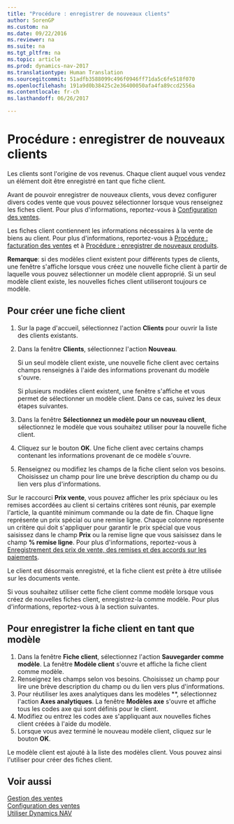 ```yaml
---
title: "Procédure : enregistrer de nouveaux clients"
author: SorenGP
ms.custom: na
ms.date: 09/22/2016
ms.reviewer: na
ms.suite: na
ms.tgt_pltfrm: na
ms.topic: article
ms.prod: dynamics-nav-2017
ms.translationtype: Human Translation
ms.sourcegitcommit: 51adfb3588099c496f0946ff71da5c6fe518f070
ms.openlocfilehash: 191a9d0b38425c2e36400050afa4fa89ccd2556a
ms.contentlocale: fr-ch
ms.lasthandoff: 06/26/2017

---
```


# <a name="how-to-register-new-customers"></a>Procédure : enregistrer de nouveaux clients
Les clients sont l'origine de vos revenus. Chaque client auquel vous vendez un élément doit être enregistré en tant que fiche client.

Avant de pouvoir enregistrer de nouveaux clients, vous devez configurer divers codes vente que vous pouvez sélectionner lorsque vous renseignez les fiches client. Pour plus d'informations, reportez-vous à [Configuration des ventes](sales-setup-sales.md).

Les fiches client contiennent les informations nécessaires à la vente de biens au client. Pour plus d'informations, reportez-vous à [Procédure : facturation des ventes](sales-how-invoice-sales.md) et à [Procédure : enregistrer de nouveaux produits](inventory-how-register-new-products.md).

**Remarque**: si des modèles client existent pour différents types de clients, une fenêtre s'affiche lorsque vous créez une nouvelle fiche client à partir de laquelle vous pouvez sélectionner un modèle client approprié. Si un seul modèle client existe, les nouvelles fiches client utiliseront toujours ce modèle.

## <a name="to-create-a-new-customer-card"></a>Pour créer une fiche client
1. Sur la page d'accueil, sélectionnez l'action **Clients** pour ouvrir la liste des clients existants.  
2. Dans la fenêtre **Clients**, sélectionnez l'action **Nouveau**.

    Si un seul modèle client existe, une nouvelle fiche client avec certains champs renseignés à l'aide des informations provenant du modèle s'ouvre.

    Si plusieurs modèles client existent, une fenêtre s'affiche et vous permet de sélectionner un modèle client. Dans ce cas, suivez les deux étapes suivantes.
3. Dans la fenêtre **Sélectionnez un modèle pour un nouveau client**, sélectionnez le modèle que vous souhaitez utiliser pour la nouvelle fiche client.
4. Cliquez sur le bouton **OK**. Une fiche client avec certains champs contenant les informations provenant de ce modèle s'ouvre.  
5. Renseignez ou modifiez les champs de la fiche client selon vos besoins. Choisissez un champ pour lire une brève description du champ ou du lien vers plus d'informations.

Sur le raccourci **Prix vente**, vous pouvez afficher les prix spéciaux ou les remises accordées au client si certains critères sont réunis, par exemple l'article, la quantité minimum commande ou la date de fin. Chaque ligne représente un prix spécial ou une remise ligne. Chaque colonne représente un critère qui doit s'appliquer pour garantir le prix spécial que vous saisissez dans le champ **Prix** ou la remise ligne que vous saisissez dans le champ **% remise ligne**. Pour plus d'informations, reportez-vous à [Enregistrement des prix de vente, des remises et des accords sur les paiements](sales-how-record-sales-price-discount-payment-agreements.md).

Le client est désormais enregistré, et la fiche client est prête à être utilisée sur les documents vente.

Si vous souhaitez utiliser cette fiche client comme modèle lorsque vous créez de nouvelles fiches client, enregistrez-la comme modèle. Pour plus d'informations, reportez-vous à la section suivantes.

## <a name="to-save-the-customer-card-as-a-template"></a>Pour enregistrer la fiche client en tant que modèle
1. Dans la fenêtre **Fiche client**, sélectionnez l'action **Sauvegarder comme modèle**. La fenêtre **Modèle client** s'ouvre et affiche la fiche client comme modèle.
2. Renseignez les champs selon vos besoins. Choisissez un champ pour lire une brève description du champ ou du lien vers plus d'informations.
3. Pour réutiliser les axes analytiques dans les modèles **, sélectionnez l'action **Axes analytiques**. La fenêtre **Modèles axe** s'ouvre et affiche tous les codes axe qui sont définis pour le client.
4. Modifiez ou entrez les codes axe s'appliquant aux nouvelles fiches client créées à l'aide du modèle.  
5. Lorsque vous avez terminé le nouveau modèle client, cliquez sur le bouton **OK**.

Le modèle client est ajouté à la liste des modèles client. Vous pouvez ainsi l'utiliser pour créer des fiches client.

## <a name="see-also"></a>Voir aussi  
[Gestion des ventes](sales-manage-sales.md)    
[Configuration des ventes](sales-setup-sales.md)    
[Utiliser Dynamics NAV](ui-work-product.md)

